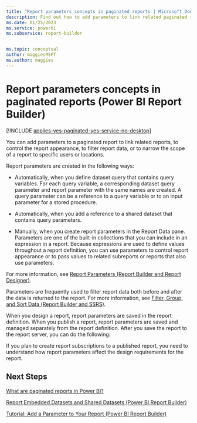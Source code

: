 ```yaml
---
title: "Report parameters concepts in paginated reports | Microsoft Docs"
description: Find out how to add parameters to link related paginated reports, to control a report appearance, to filter report data, or to narrow the scope in Power BI Report Builder. 
ms.date: 01/25/2023
ms.service: powerbi
ms.subservice: report-builder


ms.topic: conceptual
author: maggiesMSFT
ms.author: maggies
---
```

# Report parameters concepts in paginated reports (Power BI Report Builder)

[!INCLUDE [applies-yes-paginated-yes-service-no-desktop](../../includes/applies-yes-paginated-yes-service-no-desktop.md)]

  You can add parameters to a paginated report to link related reports, to control the report appearance, to filter report data, or to narrow the scope of a report to specific users or locations.  
  
 Report parameters are created in the following ways:  
  
-   Automatically, when you define dataset query that contains query variables. For each query variable, a corresponding dataset query parameter and report parameter with the same names are created. A query parameter can be a reference to a query variable or to an input parameter for a stored procedure.  
  
-   Automatically, when you add a reference to a shared dataset that contains query parameters.  
  
-   Manually, when you create report parameters in the Report Data pane. Parameters are one of the built-in collections that you can include in an expression in a report. Because expressions are used to define values throughout a report definition, you can use parameters to control report appearance or to pass values to related subreports or reports that also use parameters.  
  
 For more information, see [Report Parameters &#40;Report Builder and Report Designer&#41;](/sql/reporting-services/report-design/report-parameters-report-builder-and-report-designer).  
  
 Parameters are frequently used to filter report data both before and after the data is returned to the report. For more information, see [Filter, Group, and Sort Data &#40;Report Builder and SSRS&#41;](/sql/reporting-services/report-design/filter-group-and-sort-data-report-builder-and-ssrs).  
  
 When you design a report, report parameters are saved in the report definition. When you publish a report, report parameters are saved and managed separately from the report definition. After you save the report to the report server, you can do the following:  
  
  
 If you plan to create report subscriptions to a published report, you need to understand how report parameters affect the design requirements for the report.  
  
## Next Steps  
 [What are paginated reports in Power BI?](paginated-reports-report-builder-power-bi.md)
 
 [Report Embedded Datasets and Shared Datasets &#40;Power BI Report Builder&#41;](paginated-reports-quickstart-aw.md) 
 
 [Tutorial: Add a Parameter to Your Report &#40;Power BI Report Builder&#41;](/sql/reporting-services/tutorial-add-a-parameter-to-your-report-report-builder.md)  
  
  
